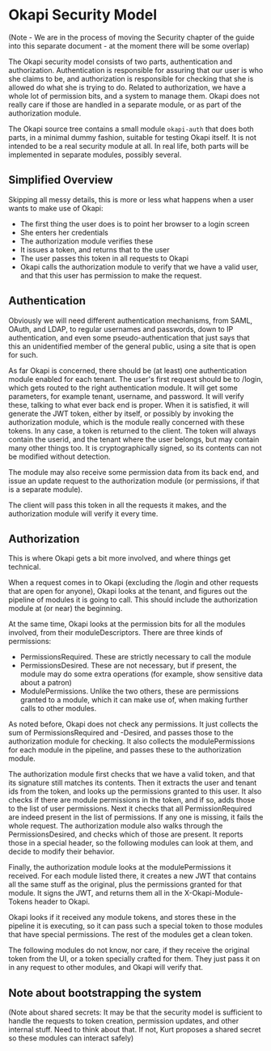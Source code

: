 # Okapi Security Model

(Note - We are in the process of moving the Security chapter of the guide into
this separate document - at the moment there will be some overlap)

The Okapi security model consists of two parts, authentication and authorization.
Authentication is responsible for assuring that our user is who she claims to be,
and authorization is responsible for checking that she is allowed do what she is
trying to do. Related to authorization, we have a whole lot of permission bits,
and a system to manage them. Okapi does not really care if those are handled in
a separate module, or as part of the authorization module.

The Okapi source tree contains a small module `okapi-auth` that does both parts,
in a minimal dummy fashion, suitable for testing Okapi itself. It is not intended
to be a real security module at all. In real life, both parts will be implemented
in separate modules, possibly several.

## Simplified Overview

Skipping all messy details, this is more or less what happens when a user wants
to make use of Okapi:

* The first thing the user does is to point her browser to a login screen
* She enters her credentials
* The authorization module verifies these
* It issues a token, and returns that to the user
* The user passes this token in all requests to Okapi
* Okapi calls the authorization module to verify that we have a valid user, and
that this user has permission to make the request.


## Authentication

Obviously we will need different authentication mechanisms, from SAML, OAuth,
and LDAP, to regular usernames and passwords, down to IP authentication, and
even some pseudo-authentication that just says that this an unidentified member
of the general public, using a site that is open for such.

As far Okapi is concerned, there should be (at least) one authentication module
enabled for each tenant. The user's first request should be to /login, which
gets routed to the right authentication module. It will get some parameters,
for example tenant, username, and password. It will verify these, talking to
what ever back end is proper. When it is satisfied, it will generate the JWT
token, either by itself, or possibly by invoking the authorization module, which
is the module really concerned with these tokens. In any case, a token is
returned to the client. The token will always contain the userid, and the
tenant where the user belongs, but may contain many other things too. It is
cryptographically signed, so its contents can not be modified without detection.

The module may also receive some permission data from its back end, and issue
an update request to the authorization module (or permissions, if that is a
separate module).

The client will pass this token in all the requests it makes, and the authorization
module will verify it every time.




## Authorization
This is where Okapi gets a bit more involved, and where things get technical.

When a request comes in to Okapi (excluding the /login and other requests that
are open for anyone), Okapi looks at the tenant, and figures out the pipeline
of modules it is going to call. This should include the authorization module at
(or near) the beginning.

At the same time, Okapi looks at the permission bits for all the modules involved,
from their moduleDescriptors. There are three kinds of permissions:

* PermissionsRequired. These are strictly necessary to call the module
* PermissionsDesired. These are not necessary, but if present, the module may
do some extra operations (for example, show sensitive data about a patron)
* ModulePermissions. Unlike the two others, these are permissions granted to a
module, which it can make use of, when making further calls to other modules.

As noted before, Okapi does not check any permissions. It just collects the sum
of PermissionsRequired and -Desired, and passes those to the authorization module
for checking. It also collects the modulePermissions for each module in the pipeline,
and passes these to the authorization module.

The authorization module first checks that we have a valid token, and that its
signature still matches its contents. Then it extracts the user and tenant ids
from the token, and looks up the permissions granted to this user. It also checks
if there are module permissions in the token, and if so, adds those to the list
of user permissions. Next it checks that all PermissionRequired are indeed present
in the list of permissions. If any one is missing, it fails the whole request.
The authorization module also walks through the PermissionsDesired, and checks
which of those are present. It reports those in a special header, so the following
modules can look at them, and decide to modify their behavior.

Finally, the authorization module looks at the modulePermissions it received.
For each module listed there, it creates a new JWT that contains all the same
stuff as the original, plus the permissions granted for that module. It signs
the JWT, and returns them all in the X-Okapi-Module-Tokens header to Okapi.

Okapi looks if it received any module tokens, and stores these in the pipeline
it is executing, so it can pass such a special token to those modules that have
special permissions. The rest of the modules get a clean token.

The following modules do not know, nor care, if they receive the original token
from the UI, or a token specially crafted for them. They just pass it on in any
request to other modules, and Okapi will verify that.





## Note about bootstrapping the system

(Note about shared secrets: It may be that the security model is sufficient to
handle the requests to token creation, permission updates, and other internal
stuff. Need to think about that. If not, Kurt proposes a shared secret so these
modules can interact safely)
